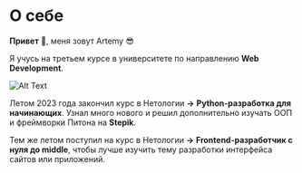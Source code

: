 # О себе

__Привет__ 👋, меня зовут Artemy 😎

Я учусь на третьем курсе в университете по направлению __Web Development__.

![Alt Text](https://i.pinimg.com/originals/b4/e3/71/b4e371619042d1e80918d09904e90f7d.gif)

Летом 2023 года закончил курс в Нетологии __->__ __Python-разработка для начинающих__. Узнал много нового и решил дополнительно изучать ООП и фреймворки Питона на __Stepik__.

Тем же летом поступил на курс в Нетологии __->__ __Frontend-разработчик с нуля до middle__, чтобы лучше изучить тему разработки интерфейса сайтов или приложений.